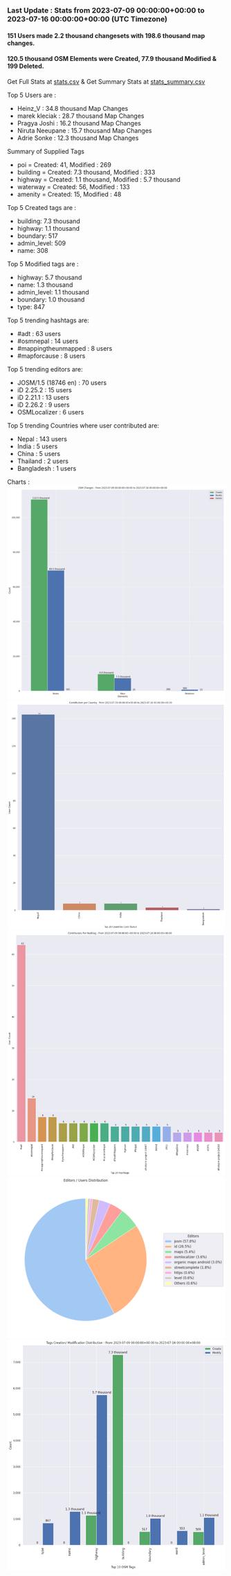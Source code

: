 ### Last Update : Stats from 2023-07-09 00:00:00+00:00 to 2023-07-16 00:00:00+00:00 (UTC Timezone)

#### 151 Users made 2.2 thousand changesets with 198.6 thousand map changes.
#### 120.5 thousand OSM Elements were Created, 77.9 thousand Modified & 199 Deleted.
Get Full Stats at [stats.csv](/stats/Nepal/Weekly/stats.csv)
 & Get Summary Stats at [stats_summary.csv](/stats/Nepal/Weekly/stats_summary.csv)

Top 5 Users are : 
- Heinz_V : 34.8 thousand Map Changes
- marek kleciak : 28.7 thousand Map Changes
- Pragya Joshi : 16.2 thousand Map Changes
- Niruta Neeupane : 15.7 thousand Map Changes
- Adrie Sonke : 12.3 thousand Map Changes

Summary of Supplied Tags
- poi = Created: 41, Modified : 269
- building = Created: 7.3 thousand, Modified : 333
- highway = Created: 1.1 thousand, Modified : 5.7 thousand
- waterway = Created: 56, Modified : 133
- amenity = Created: 15, Modified : 48


Top 5 Created tags are :
- building: 7.3 thousand
- highway: 1.1 thousand
- boundary: 517
- admin_level: 509
- name: 308


Top 5 Modified tags are :
- highway: 5.7 thousand
- name: 1.3 thousand
- admin_level: 1.1 thousand
- boundary: 1.0 thousand
- type: 847


Top 5 trending hashtags are:
- #adt : 63 users
- #osmnepal : 14 users
- #mappingtheunmapped : 8 users
- #mapforcause : 8 users


Top 5 trending editors are:
- JOSM/1.5 (18746 en) : 70 users
- iD 2.25.2 : 15 users
- iD 2.21.1 : 13 users
- iD 2.26.2 : 9 users
- OSMLocalizer : 6 users


Top 5 trending Countries where user contributed are:
- Nepal : 143 users
- India : 5 users
- China : 5 users
- Thailand : 2 users
- Bangladesh : 1 users


 Charts : 
![Alt text](./stats_osm_changes.png) 
![Alt text](./stats_users_per_country.png) 
![Alt text](./stats_users_per_hashtag.png) 
![Alt text](./stats_editors_pie_chart.png) 
![Alt text](./stats_tags.png) 
